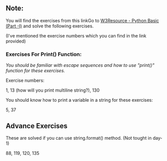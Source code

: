 ## Note:

You will find the exercises from this linkGo to [W3Resource - Python Basic (Part -I)](https://www.w3resource.com/python-exercises/python-basic-exercises.php) and solve the following exercises. 

(I've mentioned the exercise numbers which you can find in the link provided)

### Exercises For Print() Function:

*You should be familiar with escape sequences and how to use "print()" function for these exercises.*

Exercise numbers:

1, 13 (how will you print multiline string?), 130

You should know how to print a variable in a string for these exercises:

5, 37

## Advance Exercises

These are solved if you can use string.format() method. (Not tought in day-1)

88, 119, 120, 135
